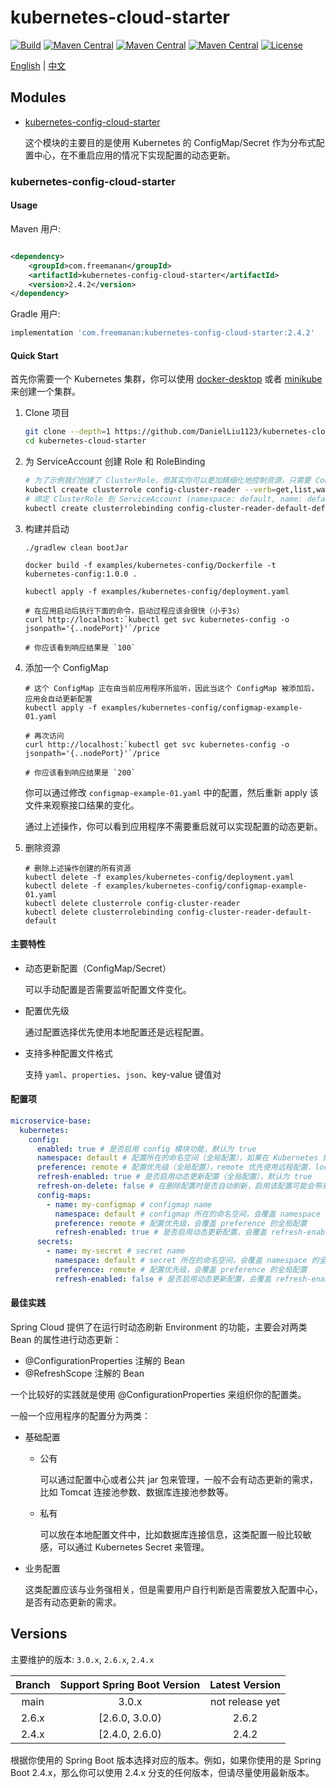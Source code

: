 # kubernetes-cloud-starter

[![Build](https://img.shields.io/github/workflow/status/DanielLiu1123/kubernetes-cloud-starter/Build/2.4.x)](https://github.com/DanielLiu1123/kubernetes-cloud-starter/actions)
[![Maven Central](https://img.shields.io/maven-central/v/com.freemanan/kubernetes-config-cloud-starter?versionPrefix=3.0)](https://search.maven.org/artifact/com.freemanan/kubernetes-config-cloud-starter)
[![Maven Central](https://img.shields.io/maven-central/v/com.freemanan/kubernetes-config-cloud-starter?versionPrefix=2.6)](https://search.maven.org/artifact/com.freemanan/kubernetes-config-cloud-starter)
[![Maven Central](https://img.shields.io/maven-central/v/com.freemanan/kubernetes-config-cloud-starter?versionPrefix=2.4)](https://search.maven.org/artifact/com.freemanan/kubernetes-config-cloud-starter)
[![License](https://img.shields.io/github/license/DanielLiu1123/kubernetes-cloud-starter)](./LICENSE)

[English](./README.md) | [中文](./README-zh-CN.md)

## Modules

- [kubernetes-config-cloud-starter](#kubernetes-config-cloud-starter)

  这个模块的主要目的是使用 Kubernetes 的 ConfigMap/Secret 作为分布式配置中心，在不重启应用的情况下实现配置的动态更新。

### kubernetes-config-cloud-starter

#### Usage

Maven 用户:

```xml

<dependency>
    <groupId>com.freemanan</groupId>
    <artifactId>kubernetes-config-cloud-starter</artifactId>
    <version>2.4.2</version>
</dependency>
```

Gradle 用户:

```groovy
implementation 'com.freemanan:kubernetes-config-cloud-starter:2.4.2'
```

#### Quick Start

首先你需要一个 Kubernetes 集群，你可以使用 [docker-desktop](https://www.docker.com/products/docker-desktop/)
或者 [minikube](https://minikube.sigs.k8s.io/docs/) 来创建一个集群。

1. Clone 项目

    ```bash
    git clone --depth=1 https://github.com/DanielLiu1123/kubernetes-cloud-starter.git
    cd kubernetes-cloud-starter
    ```

2. 为 ServiceAccount 创建 Role 和 RoleBinding
    ```bash
    # 为了示例我们创建了 ClusterRole，但其实你可以更加精细化地控制资源，只需要 ConfigMap/Secret 的 get,list,watch 权限
    kubectl create clusterrole config-cluster-reader --verb=get,list,watch --resource=configmaps,secrets
    # 绑定 ClusterRole 到 ServiceAccount (namespace: default, name: default)
    kubectl create clusterrolebinding config-cluster-reader-default-default --clusterrole config-cluster-reader --serviceaccount default:default
    ```

3. 构建并启动
    ```shell
    ./gradlew clean bootJar
    
    docker build -f examples/kubernetes-config/Dockerfile -t kubernetes-config:1.0.0 .
    
    kubectl apply -f examples/kubernetes-config/deployment.yaml
    ```
    ```shell
    # 在应用启动后执行下面的命令，启动过程应该会很快（小于3s）
    curl http://localhost:`kubectl get svc kubernetes-config -o jsonpath='{..nodePort}'`/price
    
    # 你应该看到响应结果是 `100`
    ```

4. 添加一个 ConfigMap
    ```shell
    # 这个 ConfigMap 正在由当前应用程序所监听，因此当这个 ConfigMap 被添加后，应用会自动更新配置
    kubectl apply -f examples/kubernetes-config/configmap-example-01.yaml
   
    # 再次访问
    curl http://localhost:`kubectl get svc kubernetes-config -o jsonpath='{..nodePort}'`/price
   
    # 你应该看到响应结果是 `200`
    ```
   你可以通过修改 `configmap-example-01.yaml` 中的配置，然后重新 apply 该文件来观察接口结果的变化。

   通过上述操作，你可以看到应用程序不需要重启就可以实现配置的动态更新。

5. 删除资源
    ```shell
    # 删除上述操作创建的所有资源
    kubectl delete -f examples/kubernetes-config/deployment.yaml
    kubectl delete -f examples/kubernetes-config/configmap-example-01.yaml
    kubectl delete clusterrole config-cluster-reader
    kubectl delete clusterrolebinding config-cluster-reader-default-default
    ```

#### 主要特性

- 动态更新配置（ConfigMap/Secret）

  可以手动配置是否需要监听配置文件变化。

- 配置优先级

  通过配置选择优先使用本地配置还是远程配置。

- 支持多种配置文件格式

  支持 `yaml`、`properties`、`json`、key-value 键值对

#### 配置项

```yaml
microservice-base:
  kubernetes:
    config:
      enabled: true # 是否启用 config 模块功能，默认为 true
      namespace: default # 配置所在的命名空间（全局配置），如果在 Kubernetes 集群内部，默认为当前 pod 所在的命名空间；如果在 Kubernetes 集群外部，默认为当前 context 的命名空间
      preference: remote # 配置优先级（全局配置），remote 优先使用远程配置，local 优先使用本地配置，默认为 remote
      refresh-enabled: true # 是否启用动态更新配置（全局配置），默认为 true
      refresh-on-delete: false # 在删除配置时是否自动刷新，启用该配置可能会带来一定风险，如果你的配置项只存在与远端而本地没有，假如误删 configmap 可能会导致程序出现异常，因此该默认值为 false
      config-maps:
        - name: my-configmap # configmap name
          namespace: default # configmap 所在的命名空间，会覆盖 namespace 的全局配置
          preference: remote # 配置优先级，会覆盖 preference 的全局配置
          refresh-enabled: true # 是否启用动态更新配置，会覆盖 refresh-enabled 的全局配置
      secrets:
        - name: my-secret # secret name
          namespace: default # secret 所在的命名空间，会覆盖 namespace 的全局配置
          preference: remote # 配置优先级，会覆盖 preference 的全局配置
          refresh-enabled: false # 是否启用动态更新配置，会覆盖 refresh-enabled 的全局配置，因为 secret 一般不会有动态刷新的需求，所以默认值为 false
```

#### 最佳实践

Spring Cloud 提供了在运行时动态刷新 Environment 的功能，主要会对两类 Bean 的属性进行动态更新：

- @ConfigurationProperties 注解的 Bean
- @RefreshScope 注解的 Bean

一个比较好的实践就是使用 @ConfigurationProperties 来组织你的配置类。

一般一个应用程序的配置分为两类：

- 基础配置

    - 公有

      可以通过配置中心或者公共 jar 包来管理，一般不会有动态更新的需求，比如 Tomcat 连接池参数、数据库连接池参数等。

    - 私有

      可以放在本地配置文件中，比如数据库连接信息，这类配置一般比较敏感，可以通过 Kubernetes Secret 来管理。

- 业务配置

  这类配置应该与业务强相关，但是需要用户自行判断是否需要放入配置中心，是否有动态更新的需求。

## Versions

主要维护的版本: `3.0.x`, `2.6.x`, `2.4.x`

| Branch | Support Spring Boot Version | Latest Version  |
|:------:|:---------------------------:|:---------------:|
|  main  |            3.0.x            | not release yet |
| 2.6.x  |       [2.6.0, 3.0.0)        |      2.6.2      |
| 2.4.x  |       [2.4.0, 2.6.0)        |      2.4.2      |

根据你使用的 Spring Boot 版本选择对应的版本。例如，如果你使用的是 Spring Boot 2.4.x，那么你可以使用 2.4.x
分支的任何版本，但请尽量使用最新版本。